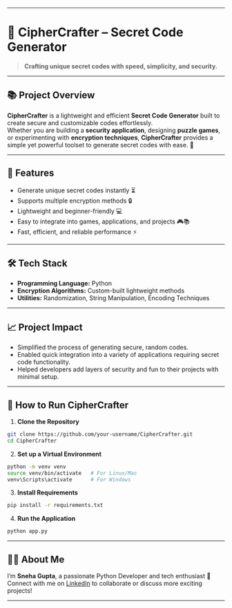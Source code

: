 
---

# 🧩 CipherCrafter – Secret Code Generator

> **Crafting unique secret codes with speed, simplicity, and security.**

---

## 📚 Project Overview  
**CipherCrafter** is a lightweight and efficient **Secret Code Generator** built to create secure and customizable codes effortlessly.  
Whether you are building a **security application**, designing **puzzle games**, or experimenting with **encryption techniques**, **CipherCrafter** provides a simple yet powerful toolset to generate secret codes with ease. 🚀

---

## 🚀 Features  
- Generate unique secret codes instantly ⏳  
- Supports multiple encryption methods 🔒  
- Lightweight and beginner-friendly 💻  
- Easy to integrate into games, applications, and projects 🎮📚  
- Fast, efficient, and reliable performance ⚡

---

## 🛠️ Tech Stack  
- **Programming Language:** Python  
- **Encryption Algorithms:** Custom-built lightweight methods  
- **Utilities:** Randomization, String Manipulation, Encoding Techniques  

---

## 📈 Project Impact  
- Simplified the process of generating secure, random codes.  
- Enabled quick integration into a variety of applications requiring secret code functionality.  
- Helped developers add layers of security and fun to their projects with minimal setup.

---

## 📂 How to Run CipherCrafter
1. **Clone the Repository**  
```bash
git clone https://github.com/your-username/CipherCrafter.git
cd CipherCrafter
```

2. **Set up a Virtual Environment**  
```bash
python -m venv venv
source venv/bin/activate   # For Linux/Mac
venv\Scripts\activate      # For Windows
```

3. **Install Requirements**  
```bash
pip install -r requirements.txt
```

4. **Run the Application**  
```bash
python app.py
```

---

## 🙋‍♂️ About Me  
I’m **Sneha Gupta**, a passionate Python Developer and tech enthusiast 🚀  
Connect with me on [LinkedIn](https://www.linkedin.com/in/sneha-gupta-a78839261/) to collaborate or discuss more exciting projects!

---
